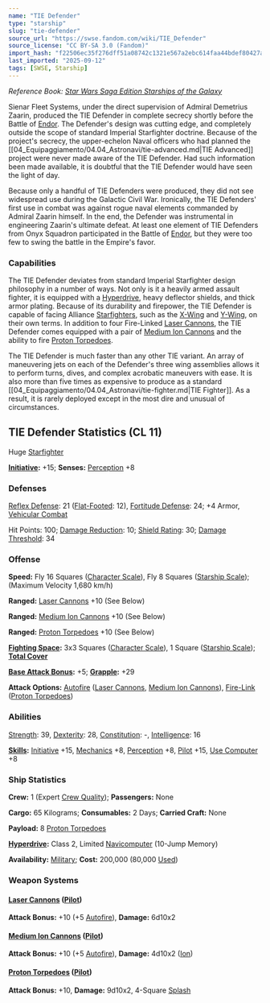 ```yaml
---
name: "TIE Defender"
type: "starship"
slug: "tie-defender"
source_url: "https://swse.fandom.com/wiki/TIE_Defender"
source_license: "CC BY-SA 3.0 (Fandom)"
import_hash: "f22506ec35f276dff51a08742c1321e567a2ebc614faa44bdef80427a141569e"
last_imported: "2025-09-12"
tags: [SWSE, Starship]
---
```

*Reference Book: [Star Wars Saga Edition Starships of the Galaxy](https://swse.fandom.com/wiki/Star_Wars_Saga_Edition_Starships_of_the_Galaxy)*

Sienar Fleet Systems, under the direct supervision of Admiral Demetrius Zaarin, produced the TIE Defender in complete secrecy shortly before the Battle of [Endor](https://swse.fandom.com/wiki/Endor). The Defender's design was cutting edge, and completely outside the scope of standard Imperial Starfighter doctrine. Because of the project's secrecy, the upper-echelon Naval officers who had planned the [[04_Equipaggiamento/04.04_Astronavi/tie-advanced.md|TIE Advanced]] project were never made aware of the TIE Defender. Had such information been made available, it is doubtful that the TIE Defender would have seen the light of day.

Because only a handful of TIE Defenders were produced, they did not see widespread use during the Galactic Civil War. Ironically, the TIE Defenders' first use in combat was against rogue naval elements commanded by Admiral Zaarin himself. In the end, the Defender was instrumental in engineering Zaarin's ultimate defeat. At least one element of TIE Defenders from Onyx Squadron participated in the Battle of [Endor](https://swse.fandom.com/wiki/Endor), but they were too few to swing the battle in the Empire's favor.

### Capabilities
The TIE Defender deviates from standard Imperial Starfighter design philosophy in a number of ways. Not only is it a heavily armed assault fighter, it is equipped with a [Hyperdrive](https://swse.fandom.com/wiki/Hyperdrive), heavy deflector shields, and thick armor plating. Because of its durability and firepower, the TIE Defender is capable of facing Alliance [Starfighters](https://swse.fandom.com/wiki/Starfighters), such as the [X-Wing](https://swse.fandom.com/wiki/X-Wing) and [Y-Wing](https://swse.fandom.com/wiki/Y-Wing), on their own terms. In addition to four Fire-Linked [Laser Cannons](https://swse.fandom.com/wiki/Laser_Cannons), the TIE Defender comes equipped with a pair of [Medium Ion Cannons](https://swse.fandom.com/wiki/Medium_Ion_Cannons) and the ability to fire [Proton Torpedoes](https://swse.fandom.com/wiki/Proton_Torpedoes).

The TIE Defender is much faster than any other TIE variant. An array of maneuvering jets on each of the Defender's three wing assemblies allows it to perform turns, dives, and complex acrobatic maneuvers with ease. It is also more than five times as expensive to produce as a standard [[04_Equipaggiamento/04.04_Astronavi/tie-fighter.md|TIE Fighter]]. As a result, it is rarely deployed except in the most dire and unusual of circumstances.

## TIE Defender Statistics (CL 11)
Huge [Starfighter](https://swse.fandom.com/wiki/Starfighter)

**[Initiative](https://swse.fandom.com/wiki/Initiative):** +15; **Senses:** [Perception](https://swse.fandom.com/wiki/Perception) +8
### Defenses
[Reflex Defense](https://swse.fandom.com/wiki/Reflex_Defense_(Vehicles)): 21 ([Flat-Footed](https://swse.fandom.com/wiki/Flat-Footed): 12), [Fortitude Defense](https://swse.fandom.com/wiki/Fortitude_Defense_(Vehicles)): 24; +4 Armor, [Vehicular Combat](https://swse.fandom.com/wiki/Vehicular_Combat)

Hit Points: 100; [Damage Reduction](https://swse.fandom.com/wiki/Damage_Reduction): 10; [Shield Rating](https://swse.fandom.com/wiki/Shield_Rating): 30; [Damage Threshold](https://swse.fandom.com/wiki/Damage_Threshold_(Vehicles)): 34
### Offense
**Speed:** Fly 16 Squares ([Character Scale](https://swse.fandom.com/wiki/Character_Scale)), Fly 8 Squares ([Starship Scale](https://swse.fandom.com/wiki/Starship_Scale)); (Maximum Velocity 1,680 km/h)

**Ranged:** [Laser Cannons](https://swse.fandom.com/wiki/Laser_Cannons) +10 (See Below)

**Ranged:** [Medium Ion Cannons](https://swse.fandom.com/wiki/Medium_Ion_Cannons) +10 (See Below)

**Ranged:** [Proton Torpedoes](https://swse.fandom.com/wiki/Proton_Torpedoes) +10 (See Below)

**[Fighting Space](https://swse.fandom.com/wiki/Fighting_Space):** 3x3 Squares ([Character Scale](https://swse.fandom.com/wiki/Character_Scale)), 1 Square ([Starship Scale](https://swse.fandom.com/wiki/Starship_Scale)); **[Total Cover](https://swse.fandom.com/wiki/Total_Cover)**

**[Base Attack Bonus](https://swse.fandom.com/wiki/Base_Attack_Bonus):** +5; **[Grapple](https://swse.fandom.com/wiki/Grapple):** +29

**Attack Options:** [Autofire](https://swse.fandom.com/wiki/Autofire_(Vehicle_Combat)) ([Laser Cannons](https://swse.fandom.com/wiki/Laser_Cannons), [Medium Ion Cannons](https://swse.fandom.com/wiki/Medium_Ion_Cannons)), [Fire-Link](https://swse.fandom.com/wiki/Fire-Link) ([Proton Torpedoes](https://swse.fandom.com/wiki/Proton_Torpedoes))
### Abilities
[Strength](https://swse.fandom.com/wiki/Strength): 39, [Dexterity](https://swse.fandom.com/wiki/Dexterity): 28, [Constitution](https://swse.fandom.com/wiki/Constitution): -, [Intelligence](https://swse.fandom.com/wiki/Intelligence): 16

**[Skills](https://swse.fandom.com/wiki/Skills):** [Initiative](https://swse.fandom.com/wiki/Initiative) +15, [Mechanics](https://swse.fandom.com/wiki/Mechanics) +8, [Perception](https://swse.fandom.com/wiki/Perception) +8, [Pilot](https://swse.fandom.com/wiki/Pilot) +15, [Use Computer](https://swse.fandom.com/wiki/Use_Computer) +8
### Ship Statistics
**Crew:** 1 (Expert [Crew Quality](https://swse.fandom.com/wiki/Crew_Quality)); **Passengers:** None

**Cargo:** 65 Kilograms; **Consumables:** 2 Days; **Carried Craft:** None

**Payload:** 8 [Proton Torpedoes](https://swse.fandom.com/wiki/Proton_Torpedoes)

**[Hyperdrive](https://swse.fandom.com/wiki/Hyperdrive):** Class 2, Limited [Navicomputer](https://swse.fandom.com/wiki/Navicomputer) (10-Jump Memory)

**Availability:** [Military](https://swse.fandom.com/wiki/Military); **Cost:** 200,000 (80,000 [Used](https://swse.fandom.com/wiki/Used))
### Weapon Systems
#### **[Laser Cannons](https://swse.fandom.com/wiki/Laser_Cannons) ([Pilot](https://swse.fandom.com/wiki/Pilot_(Vehicle_Combat)))**
**Attack Bonus:** +10 (+5 [Autofire](https://swse.fandom.com/wiki/Autofire_(Vehicle_Combat))), **Damage:** 6d10x2

#### **[Medium Ion Cannons](https://swse.fandom.com/wiki/Medium_Ion_Cannons) ([Pilot](https://swse.fandom.com/wiki/Pilot_(Vehicle_Combat)))**
**Attack Bonus:** +10 (+5 [Autofire](https://swse.fandom.com/wiki/Autofire_(Vehicle_Combat))), **Damage:** 4d10x2 ([Ion](https://swse.fandom.com/wiki/Ion))

#### **[Proton Torpedoes](https://swse.fandom.com/wiki/Proton_Torpedoes) ([Pilot](https://swse.fandom.com/wiki/Pilot_(Vehicle_Combat)))**
**Attack Bonus:** +10, **Damage:** 9d10x2, 4-Square [Splash](https://swse.fandom.com/wiki/Splash)